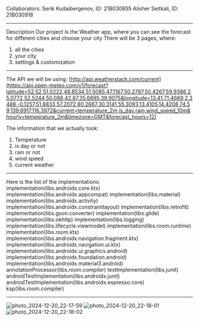 Collaborators:
Serik Kudaibergenov, ID: 21B030855
Alisher Seitkali, ID: 21B030918

----------------------------------------------------------------------------------------------------------
Description
Our project is the Weather app, where you can see the forecast for different cities and choose your city
There will be 3 pages, where:
1) all the cities
2) your city
3) settings & customization

----------------------------------------------------------------------------------------------------------

The API we will be using: [http://api.weatherstack.com/current](https://api.open-meteo.com/v1/forecast?latitude=52.52,51.0222,48.8534,51.5085,47.1167,50.2797,50.4267,59.9386,25.0772,52.5244,50.088,42.87,35.6895,39.9075&longitude=13.41,71.4669,2.3488,-0.1257,51.8833,57.2072,80.2667,30.3141,55.3093,13.4105,14.4208,74.59,139.6917,116.3972&current=temperature_2m,is_day,rain,wind_speed_10m&hourly=temperature_2m&timezone=GMT&forecast_hours=12)

The information that we actually took: 
1) Temperature
2) is day or not
3) rain or not
4) wind speed
5) current weather

----------------------------------------------------------------------------------------------------------
Here is the list of the implementations: 
    implementation(libs.androidx.core.ktx)
    implementation(libs.androidx.appcompat)
    implementation(libs.material)
    implementation(libs.androidx.activity)
    implementation(libs.androidx.constraintlayout)
    implementation(libs.retrofit)
    implementation(libs.gson.converter)
    implementation(libs.glide)
    implementation(libs.okhttp)
    implementation(libs.logging)
    implementation(libs.lifecycle.viewmodel)
    implementation(libs.room.runtime)
    implementation(libs.room.ktx)
    implementation(libs.androidx.navigation.fragment.ktx)
    implementation(libs.androidx.navigation.ui.ktx)
    implementation(libs.androidx.ui.graphics.android)
    implementation(libs.androidx.foundation.android)
    implementation(libs.androidx.material3.android)
    annotationProcessor(libs.room.compiler)
    testImplementation(libs.junit)
    androidTestImplementation(libs.androidx.junit)
    androidTestImplementation(libs.androidx.espresso.core)
    ksp(libs.room.compiler)
    
----------------------------------------------------------------------------------------------------------
![photo_2024-12-20_22-17-59](https://github.com/user-attachments/assets/f2fab218-e4aa-43d0-b46c-0cbcb8762474)
![photo_2024-12-20_22-18-01](https://github.com/user-attachments/assets/53ab73b6-9a71-4099-8385-da202b9ace9f)
![photo_2024-12-20_22-18-02](https://github.com/user-attachments/assets/9198da38-3491-4b27-8fbd-2fc207ff6182)

